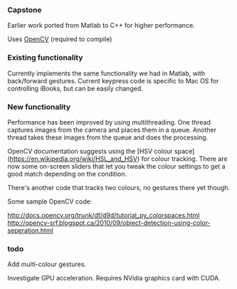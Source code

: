 ### Capstone

Earlier work ported from Matlab to C++ for higher performance.

Uses [OpenCV](http://opencv.org) (required to compile)

### Existing functionality

Currently implements the same functionality we had in Matlab, with back/forward gestures. Current keypress code is specific to Mac OS for controlling iBooks, but can be easily changed.

### New functionality

Performance has been improved by using multithreading. One thread captures images from the camera and places them in a queue. Another thread takes these images from the queue and does the processing.

OpenCV documentation suggests using the [HSV colour space] (https://en.wikipedia.org/wiki/HSL_and_HSV) for colour tracking. There are now some on-screen sliders that let you tweak the colour settings to get a good match depending on the condition.

There's another code that tracks two colours, no gestures there yet though.

Some sample OpenCV code:

http://docs.opencv.org/trunk/df/d9d/tutorial_py_colorspaces.html
http://opencv-srf.blogspot.ca/2010/09/object-detection-using-color-seperation.html

### todo

Add multi-colour gestures.

Investigate GPU acceleration. Requires NVidia graphics card with CUDA.
